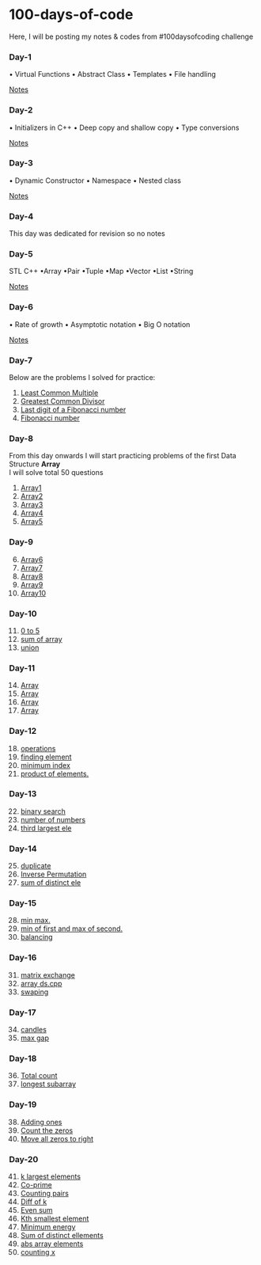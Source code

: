 # 100-days-of-code
Here, I will be posting my notes & codes from #100daysofcoding challenge
### Day-1

• Virtual Functions
• Abstract Class
• Templates
• File handling

[Notes](https://github.com/Ru311/100-days-of-code/blob/master/DAY%201.pdf)

### Day-2

• Initializers in C++
• Deep copy and shallow copy
• Type conversions

[Notes](https://github.com/Ru311/100-days-of-code/blob/master/Day%202.pdf)

### Day-3

• Dynamic Constructor
• Namespace
• Nested class

[Notes](https://github.com/Ru311/100-days-of-code/blob/master/DAY%203.pdf)

### Day-4

This day was dedicated for revision so no notes

### Day-5

STL C++
•Array
•Pair
•Tuple
•Map
•Vector
•List
•String

[Notes](https://github.com/Ru311/100-days-of-code/blob/master/Day%205.pdf)

### Day-6

• Rate of growth
• Asymptotic notation
• Big O notation

[Notes](https://github.com/Ru311/100-days-of-code/blob/master/DSA%20Day%201.pdf)

### Day-7
Below are the problems I solved for practice:
1. [Least Common Multiple](https://github.com/Ru311/100-days-of-code/blob/master/LCM.cpp)
2. [Greatest Common Divisor](https://github.com/Ru311/100-days-of-code/blob/master/GCD.cpp)
3. [Last digit of a Fibonacci number](https://github.com/Ru311/100-days-of-code/blob/master/Last%20digit%20of%20fibonnacci.cpp)
4. [Fibonacci number](https://github.com/Ru311/100-days-of-code/blob/master/Fibonnacci.cpp)


### Day-8
From this day onwards I will start practicing problems of the first Data Structure **Array**<br>
I will solve total 50 questions

1. [ Array1](https://github.com/Ru311/100-days-of-code/blob/master/Array1.cpp)
2. [ Array2](https://github.com/Ru311/100-days-of-code/blob/master/Array2.cpp)
3. [ Array3](https://github.com/Ru311/100-days-of-code/blob/master/Array3.cpp)
4. [ Array4](https://github.com/Ru311/100-days-of-code/blob/master/Array4.cpp)
5. [ Array5](https://github.com/Ru311/100-days-of-code/blob/master/Array5.cpp)

### Day-9
6. [Array6](https://github.com/Ru311/100-days-of-code/blob/master/Array6.cpp)
7. [Array7](https://github.com/Ru311/100-days-of-code/blob/master/Array7.cpp)
8. [Array8](https://github.com/Ru311/100-days-of-code/blob/master/Array8.cpp)
9. [Array9](https://github.com/Ru311/100-days-of-code/blob/master/Array9.cpp)
10. [Array10](https://github.com/Ru311/100-days-of-code/blob/master/Array10.cpp)

### Day-10
11. [0 to 5](https://github.com/Ru311/100-days-of-code/blob/master/0%20to%205.cpp)
12. [sum of array](https://github.com/Ru311/100-days-of-code/blob/master/sum%20of%20array.cpp)
13. [union](https://github.com/Ru311/100-days-of-code/blob/master/union.cpp)

### Day-11
14. [ Array](https://github.com/Ru311/100-days-of-code/blob/master/Array14.cpp)
15. [ Array](https://github.com/Ru311/100-days-of-code/blob/master/Array15.cpp)
16. [ Array](https://github.com/Ru311/100-days-of-code/blob/master/Array16.cpp)
17. [ Array](https://github.com/Ru311/100-days-of-code/blob/master/Array17.cpp)

### Day-12
18. [operations](https://github.com/Ru311/100-days-of-code/blob/master/operations.cpp)
19. [finding element](https://github.com/Ru311/100-days-of-code/blob/master/finding%20element.cpp)
20. [minimum index](https://github.com/Ru311/100-days-of-code/blob/master/minimum%20index.cpp)
21. [product of elements.](https://github.com/Ru311/100-days-of-code/blob/master/product%20of%20elements.cpp)


### Day-13
22. [binary search](https://github.com/Ru311/100-days-of-code/blob/master/binary%20search.cpp)
23. [number of numbers](https://github.com/Ru311/100-days-of-code/blob/master/number%20of%20numbers.cpp)
24. [third largest ele](https://github.com/Ru311/100-days-of-code/blob/master/third%20largest%20ele.cpp)

### Day-14
25. [duplicate](https://github.com/Ru311/100-days-of-code/blob/master/duplicate.cpp)
26. [Inverse Permutation](https://github.com/Ru311/100-days-of-code/blob/master/Inverse%20Permutation.cpp)
27. [sum of distinct ele](https://github.com/Ru311/100-days-of-code/blob/master/sum%20of%20distinct%20ele.cpp)

### Day-15
28. [min max.](https://github.com/Ru311/100-days-of-code/blob/master/min%20max.cpp)
29. [min of first and max of second.](https://github.com/Ru311/100-days-of-code/blob/master/min%20of%20first%20and%20max%20of%20second.cpp)
30. [balancing](https://github.com/Ru311/100-days-of-code/blob/master/balancing.cpp)

### Day-16
31. [matrix exchange](https://github.com/Ru311/100-days-of-code/blob/master/matrix%20exchange.cpp)
32. [array ds.cpp](https://github.com/Ru311/100-days-of-code/blob/master/array%20ds.cpp)
33. [swaping](https://github.com/Ru311/100-days-of-code/blob/master/swaping.cpp)

### Day-17
34. [candles](https://github.com/Ru311/100-days-of-code/blob/master/candles.cpp)
35. [max gap](https://github.com/Ru311/100-days-of-code/blob/master/max%20gap.cpp)

### Day-18
36. [Total count](https://github.com/Ru311/100-days-of-code/blob/master/Total%20count.cpp)
37. [longest subarray](https://github.com/Ru311/100-days-of-code/blob/master/longest%20subarray.cpp)

### Day-19
38. [Adding ones](https://github.com/Ru311/100-days-of-code/blob/master/Adding%20ones.cpp)
39. [Count the zeros](https://github.com/Ru311/100-days-of-code/blob/master/Count%20the%20zeros.cpp)
40. [Move all zeros to right](https://github.com/Ru311/100-days-of-code/blob/master/Move%20all%20zeros%20to%20right.cpp)

### Day-20
41. [k largest elements](https://github.com/Ru311/100-days-of-code/blob/master/k%20largest%20elements.cpp)
42. [Co-prime](https://github.com/Ru311/100-days-of-code/blob/master/Co-prime.cpp)
43. [Counting pairs](https://github.com/Ru311/100-days-of-code/blob/master/Counting%20pairs.cpp)
44. [Diff of k](https://github.com/Ru311/100-days-of-code/blob/master/Diff%20of%20k.cpp)
45. [Even sum](https://github.com/Ru311/100-days-of-code/blob/master/Even%20sum.cpp)
46. [Kth smallest element](https://github.com/Ru311/100-days-of-code/blob/master/Kth%20smallest%20element.cpp)
47. [Minimum energy](https://github.com/Ru311/100-days-of-code/blob/master/Minimum%20energy.cpp)
48. [Sum of distinct ellements](https://github.com/Ru311/100-days-of-code/blob/master/Sum%20of%20distinct%20ellements.cpp)
49. [abs array elements](https://github.com/Ru311/100-days-of-code/blob/master/abs%20array%20elements.cpp)
50. [counting x](https://github.com/Ru311/100-days-of-code/blob/master/counting%20x.cpp)

